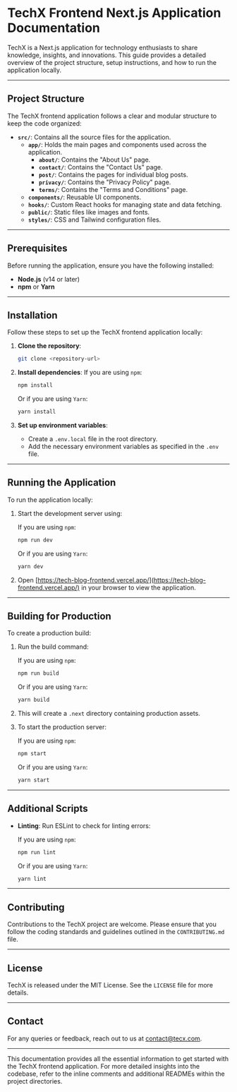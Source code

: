 # TechX Frontend Next.js Application Documentation

TechX is a Next.js application for technology enthusiasts to share knowledge, insights, and innovations. This guide provides a detailed overview of the project structure, setup instructions, and how to run the application locally.

---

## Project Structure

The TechX frontend application follows a clear and modular structure to keep the code organized:

- **`src/`**: Contains all the source files for the application.
  - **`app/`**: Holds the main pages and components used across the application.
    - **`about/`**: Contains the "About Us" page.
    - **`contact/`**: Contains the "Contact Us" page.
    - **`post/`**: Contains the pages for individual blog posts.
    - **`privacy/`**: Contains the "Privacy Policy" page.
    - **`terms/`**: Contains the "Terms and Conditions" page.
  - **`components/`**: Reusable UI components.
  - **`hooks/`**: Custom React hooks for managing state and data fetching.
  - **`public/`**: Static files like images and fonts.
  - **`styles/`**: CSS and Tailwind configuration files.

---

## Prerequisites

Before running the application, ensure you have the following installed:

- **Node.js** (v14 or later)
- **npm** or **Yarn**

---

## Installation

Follow these steps to set up the TechX frontend application locally:

1. **Clone the repository**:
   ```bash
   git clone <repository-url>
   ```

2. **Install dependencies**:
   If you are using `npm`:
   ```bash
   npm install
   ```
   Or if you are using `Yarn`:
   ```bash
   yarn install
   ```

3. **Set up environment variables**:
   - Create a `.env.local` file in the root directory.
   - Add the necessary environment variables as specified in the `.env` file.

---

## Running the Application

To run the application locally:

1. Start the development server using:

   If you are using `npm`:
   ```bash
   npm run dev
   ```
   Or if you are using `Yarn`:
   ```bash
   yarn dev
   ```

2. Open [https://tech-blog-frontend.vercel.app/](https://tech-blog-frontend.vercel.app/) in your browser to view the application.

---

## Building for Production

To create a production build:

1. Run the build command:

   If you are using `npm`:
   ```bash
   npm run build
   ```
   Or if you are using `Yarn`:
   ```bash
   yarn build
   ```

2. This will create a `.next` directory containing production assets.

3. To start the production server:

   If you are using `npm`:
   ```bash
   npm start
   ```
   Or if you are using `Yarn`:
   ```bash
   yarn start
   ```

---

## Additional Scripts

- **Linting**: Run ESLint to check for linting errors:
  
  If you are using `npm`:
  ```bash
  npm run lint
  ```
  Or if you are using `Yarn`:
  ```bash
  yarn lint
  ```

---

## Contributing

Contributions to the TechX project are welcome. Please ensure that you follow the coding standards and guidelines outlined in the `CONTRIBUTING.md` file.

---

## License

TechX is released under the MIT License. See the `LICENSE` file for more details.

---

## Contact

For any queries or feedback, reach out to us at [contact@tecx.com](mailto:contact@tecx.com).

---

This documentation provides all the essential information to get started with the TechX frontend application. For more detailed insights into the codebase, refer to the inline comments and additional READMEs within the project directories.